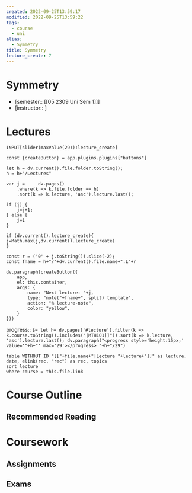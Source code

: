 ```yaml
---
created: 2022-09-25T13:59:17
modified: 2022-09-25T13:59:22
tags:
  - course
  - uni
alias:
  - Symmetry
title: Symmetry
lecture_create: 7
---
```



# Symmetry

- [semester:: [[05 2309 Uni Sem 1]]]
- [instructor:: ]

# Lectures

`INPUT[slider(maxValue(29)):lecture_create]`
```dataviewjs
const {createButton} = app.plugins.plugins["buttons"]

let h = dv.current().file.folder.toString();
h = h+"/Lectures"

var j = 	dv.pages()
	.where(k => k.file.folder == h)
	.sort(k => k.lecture, 'asc').lecture.last();

if (j) {
	j=j+1;
} else {
	j=1
}

if (dv.current().lecture_create){
j=Math.max(j,dv.current().lecture_create)
}

const r = ('0' + j.toString()).slice(-2);
const fname = h+"/"+dv.current().file.name+".L"+r

dv.paragraph(createButton({
	app, 
	el: this.container, 
	args: {
		name: "Next lecture: "+j, 
		type: "note("+fname+", split) template", 
		action: "% lecture-note", 
		color: "yellow",
	}
}))
```

progress:: `$= let h= dv.pages('#lecture').filter(k =>  k.course.toString().includes("|MTH101]]")).sort(k => k.lecture, 'asc').lecture.last(); dv.paragraph("<progress style='height:15px;' value='"+h+"' max='29'></progress> "+h+"/29")`

```dataview
table WITHOUT ID "[["+file.name+"|Lecture "+lecture+"]]" as lecture, date, elink(rec, "rec") as rec, topics
sort lecture
where course = this.file.link
```

# Course Outline

## Recommended Reading

# Coursework

## Assignments

## Exams
